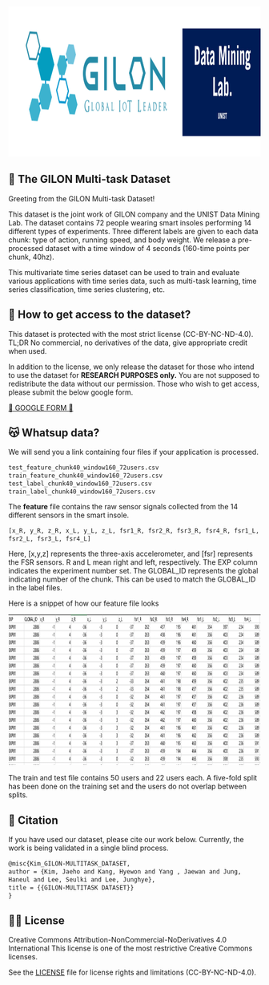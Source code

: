 <p align="center">
    <img src="figures/logo.png" alt="GILON Logo" height="300"/>
</p>

## 🍫 The GILON Multi-task Dataset

Greeting from the GILON Multi-task Dataset!

This dataset is the joint work of GILON company and the UNIST Data Mining Lab. The dataset contains 72 people wearing smart insoles performing 14 different types of experiments.
Three different labels are given to each data chunk: type of action, running speed, and body weight. We release a pre-processed dataset with a time window of 4 seconds (160-time points per chunk, 40hz).

This multivariate time series dataset can be used to train and evaluate various applications with time series data, such as multi-task learning, time series classification, time series clustering, etc.


## 🤫 How to get access to the dataset?
This dataset is protected with the most strict license (CC-BY-NC-ND-4.0). TL;DR No commercial, no derivatives of the data, give appropriate credit when used.

In addition to the license, we only release the dataset for those who intend to use the dataset for **RESEARCH PURPOSES only.** You are not supposed to redistribute the data without our permission.
Those who wish to get access, please submit the below google form.


[📩 GOOGLE FORM 📩](https://docs.google.com/forms/d/e/1FAIpQLScRL1ezsrKxfA3Dwa0RZ_ngifrmS5TT1u0ifE1g9rPSV5mliQ/viewform?usp=sf_link)

## 😽 Whatsup data?
We will send you a link containing four files if your application is processed.
```
test_feature_chunk40_window160_72users.csv
train_feature_chunk40_window160_72users.csv
test_label_chunk40_window160_72users.csv
train_label_chunk40_window160_72users.csv
```
The **feature** file contains the raw sensor signals collected from the 14 different sensors in the smart insole.
```
[x_R, y_R, z_R, x_L, y_L, z_L, fsr1_R, fsr2_R, fsr3_R, fsr4_R, fsr1_L, fsr2_L, fsr3_L, fsr4_L]
```
Here, [x,y,z] represents the three-axis accelerometer, and [fsr] represents the FSR sensors. R and L mean right and left, respectively.
The EXP column indicates the experiment number set. The GLOBAL_ID represents the global indicating number of the chunk. This can be used
to match the GLOBAL_ID in the label files.

Here is a snippet of how our feature file looks
<p align="center">
    <img src="figures/data_snippet.png" alt="datasnippet" height="300"/>
</p>
The train and test file contains 50 users and 22 users each. A five-fold split has been done on the training set and the users do not overlap between splits.

## 📝 Citation
If you have used our dataset, please cite our work below. Currently, the work is being validated in a single blind process.
```
@misc{Kim_GILON-MULTITASK_DATASET,
author = {Kim, Jaeho and Kang, Hyewon and Yang , Jaewan and Jung, Haneul and Lee, Seulki and Lee, Junghye},
title = {{GILON-MULTITASK DATASET}}
}
```

## 👩‍⚖️ License
Creative Commons Attribution-NonCommercial-NoDerivatives 4.0 International
This license is one of the most restrictive Creative Commons licenses. 

See the [LICENSE](LICENSE.md) file for license rights and limitations (CC-BY-NC-ND-4.0).